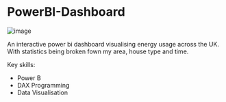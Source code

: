 # PowerBI-Dashboard

![image](https://github.com/user-attachments/assets/8a76a91d-9894-42a3-a21c-adb81ff33bbf)

An interactive power bi dashboard visualising energy usage across the UK. With statistics being broken fown my area, house type and time.

Key skills:
- Power B
- DAX Programming
- Data Visualisation
